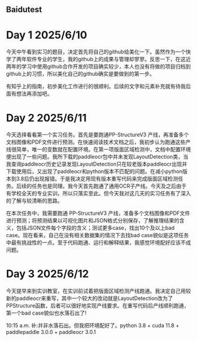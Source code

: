## Baidutest

# Day 1  2025/6/10

今天中午看到实习的题目，决定首先将自己的github给美化一下。虽然作为一个快学了两年软件专业的学生，我的github上的成果与管理却寥寥。反思一下，在这近两年的学习中使用github合作开发的项目确实较少，本人也没有将做的项目归档到github上的习惯，所以美化自己的github确实是要做到的第一步。

有知乎上的指南，初步美化工作进行的很顺利。后续的文字和元素补充就有待我后面有想法再添加吧。

# Day 2  2025/6/11

今天选择看看第一个实习任务。首先是要跑通PP-StructureV3 产线，再准备多个文档图像和PDF文件进行预测。在快速阅读技术文档之后，我初步认为跑通这些产线很简单，唯一的变数就在配置环境。在第一项版面区域检测中，文档中配置环境便出现了一些问题。我所下载的paddleocr包中并未发现LayoutDetection类，当我查询paddleocr历史记录发现LayoutDetection只在较老版本paddleocr出现并下载使用后，又出现了paddleocr和python版本不匹配的问题。在减小python版本到3.8后仍出现报错。于是我决定用现有版本重写代码来完成版面区域检测任务。后续的任务也是同理。我今天首先跑通了通用OCR子产线。今天及之后由于有学校全天的专业实训，所以只落实至此。但今天我对这几天的实习任务有了深入的了解与较清晰的思路。

在本次任务中，我需要跑通 PP-StructureV3 产线，准备多个文档图像和PDF文件进行预测；将预测结果以可视化图片和JSON格式分别保存，了解推理结果的含义，包括JSON文件每个字段的含义；测试更多case，找出10个及以上bad case。现在看来，自己在没有相关数据集的情况下去找bad case貌似是这项任务中最有挑战性的一点。至于代码跑通、运行和解释结果，我感觉环境配好应该不成问题。

# Day 3  2025/6/12

今天提早来到实训教室，在实训前试着把版面区域检测产线跑通。我决定自己用较新的paddleocr来重写，其中一个较大的改动就是LayoutDetection改为了PPStructure函数，后者可以很好地实现产线要求。在重写代码后产线顺利跑通，第一个bad case貌似也水落石出了!

10:15 a.m. 补:并非水落石出。但我把环境配好了。python 3.8 + cuda 11.8 + paddlepaddle 3.0.0 + paddleocr 3.0.1
